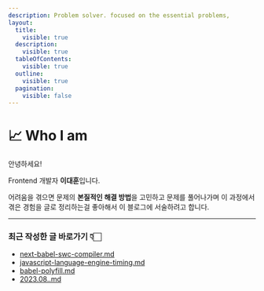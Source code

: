 ```yaml
---
description: Problem solver. focused on the essential problems,
layout:
  title:
    visible: true
  description:
    visible: true
  tableOfContents:
    visible: true
  outline:
    visible: true
  pagination:
    visible: false
---
```


# 📈 Who I am

안녕하세요!

Frontend 개발자 **이대훈**입니다.

어려움을 겪으면 문제의 **본질적인 해결 방법**을 고민하고 문제를 풀어나가며 이 과정에서 겪은 경험을 글로 정리하는걸 좋아해서 이 블로그에 서술하려고 합니다.



***

### 최근 작성한 글 바로가기 👇🏻

* [next-babel-swc-compiler.md](frontend/compiler/next-babel-swc-compiler.md "mention")
* [javascript-language-engine-timing.md](javascript/javascript-language-engine-timing.md "mention")
* [babel-polyfill.md](frontend/compiler/babel-polyfill.md "mention")
* [2023.08..md](memoir/2023/2023.08..md "mention")
